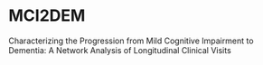 # MCI2DEM
Characterizing the Progression from Mild Cognitive Impairment to Dementia: A Network Analysis of Longitudinal Clinical Visits
